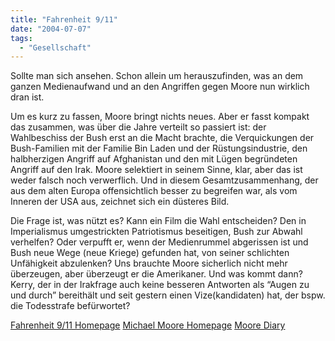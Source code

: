 ```yaml
---
title: "Fahrenheit 9/11"
date: "2004-07-07"
tags:
  - "Gesellschaft"
---
```


Sollte man sich ansehen. Schon allein um herauszufinden, was an dem ganzen Medienaufwand und an den Angriffen gegen Moore nun wirklich dran ist.

Um es kurz zu fassen, Moore bringt nichts neues. Aber er fasst kompakt das zusammen, was über die Jahre verteilt so passiert ist: der Wahlbeschiss der Bush erst an die Macht brachte, die Verquickungen der Bush-Familien mit der Familie Bin Laden und der Rüstungsindustrie, den halbherzigen Angriff auf Afghanistan und den mit Lügen begründeten Angriff auf den Irak. Moore selektiert in seinem Sinne, klar, aber das ist weder falsch noch verwerflich. Und in diesem Gesamtzusammenhang, der aus dem alten Europa offensichtlich besser zu begreifen war, als vom Inneren der USA aus, zeichnet sich ein düsteres Bild.

Die Frage ist, was nützt es? Kann ein Film die Wahl entscheiden? Den in Imperialismus umgestrickten Patriotismus beseitigen, Bush zur Abwahl verhelfen? Oder verpufft er, wenn der Medienrummel abgerissen ist und Bush neue Wege (neue Kriege) gefunden hat, von seiner schlichten Unfähigkeit abzulenken? Uns brauchte Moore sicherlich nicht mehr überzeugen, aber überzeugt er die Amerikaner. Und was kommt dann? Kerry, der in der Irakfrage auch keine besseren Antworten als “Augen zu und durch” bereithält und seit gestern einen Vize(kandidaten) hat, der bspw. die Todesstrafe befürwortet?

[Fahrenheit 9/11 Homepage](http://www.fahrenheit911.com/) [Michael Moore Homepage](http://www.michaelmoore.com/index_main.php) [Moore Diary](http://www.michaelmoore.com/words/diary/)
